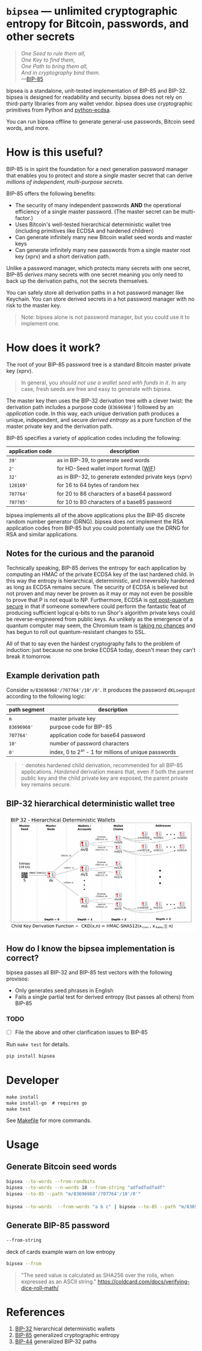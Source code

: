 # `bipsea` — unlimited cryptographic entropy for Bitcoin, passwords, and other secrets

> _One Seed to rule them all,  
> One Key to find them,  
> One Path to bring them all,  
> And in cryptography bind them._  
> —[BIP-85](https://github.com/bitcoin/bips/blob/master/bip-0085.mediawiki)

bipsea is a standalone, unit-tested implementation of BIP-85 and BIP-32.
bipsea is designed for readability and security. bipsea does not rely on third-party
libraries from any wallet vendor. bipsea does use cryptographic primitives from
Python and [python-ecdsa](https://github.com/tlsfuzzer/python-ecdsa).

You can run bipsea offline to generate general-use passwords, Bitcoin seed words,
and more.

# How is this useful?

BIP-85 is in spirit the foundation for a next generation password manager
that enables you to protect and store a _single_ master secret that can derive
_millions of independent, multi-purpose secrets_. 

BIP-85 offers the following benefits:
* The security of many independent passwords **AND** the operational efficiency
of a single master password. (The master secret can be multi-factor.)
* Uses Bitcoin's well-tested hierarchical deterministic wallet
tree (including primitives like ECDSA and hardened children)
* Can generate infinitely many new Bitcoin wallet seed words and master keys
* Can generate infinitely many new passwords from a single master root key (xprv)
and a short derivation path.

Unlike a password manager, which protects many secrets with one secret,
BIP-85 _derives_ many secrets with one secret meaning you only need to back up 
the derivation paths, not the secrets themselves.

You can safely store all derivation paths in a hot password manager
like Keychain. You can store derived secrets in a hot password manager
with no risk to the master key.

> Note: bipsea alone is not password manager, but you could use it to implement one.

# How does it work?

The root of your BIP-85 password tree is a standard Bitcoin master private key (xprv).

> In general, you _should not use a wallet seed with funds in it_.
> In any case, fresh seeds are free and easy to generate with bipsea.

The master key then uses the BIP-32 derivation tree with a clever twist: the
derivation path includes a purpose code (`83696968'`) followed by an _application_
code. In this way, each unique derivation path produces a unique, independent,
and secure _derived entropy_ as a pure function of the master private key and the
derivation path.

BIP-85 specifies a variety of application codes including the following:

| application code | description |
|------------------|-------------|
| `39'`            | as in BIP-39, to generate seed words |
| `2'`             | for HD-Seed wallet import format ([WIF](https://en.bitcoin.it/wiki/Wallet_import_format)) |
| `32'`            | as in BIP-32, to generate extended private keys (xprv) |
| `128169'`        | for 16 to 64 bytes of random hex |
| `707764'`        | for 20 to 86 characters of a base64 password |
| `707785'`        | for 10 to 80 characters of a base85 password |

bipsea implements all of the above applications plus the BIP-85 discrete random
number generator (DRNG). bipsea does not implement the RSA application codes from
BIP-85 but you could potentially use the DRNG for RSA and similar applications.

## Notes for the curious and the paranoid

Technically speaking, BIP-85 derives the entropy for each application by computing
an HMAC of the private ECDSA key of the last hardened child. In this way
the entropy is hierarchical, deterministic, and irreversibly hardened as long as
ECDSA remains secure. The security of ECDSA is believed but not proven and may
never be proven as it may or may not even be possible to prove that P is not equal
to NP. Furthermore, ECDSA is [not post-quantum secure](https://blog.cloudflare.com/pq-2024)
in that if someone somewhere could perform the fantastic feat of producing sufficient
logical q-bits to run Shor's algorithm private keys could be reverse-engineered 
from public keys. As unlikely as the emergence of a quantum computer may seem,
the Chromium team is
[taking no chances](https://blog.chromium.org/2024/05/advancing-our-amazing-bet-on-asymmetric.html)
and has begun to roll out quantum-resistant changes to SSL.

All of that to say even the hardest cryptography falls to the problem of induction:
just because no one broke ECDSA today, doesn't mean they can't break it tomorrow.

## Example derivation path

Consider `m/83696968'/707764'/10'/0'`. It produces the password
`dKLoepugzd` according to the following logic:

| path segment | description                               |
|--------------|-------------------------------------------|
| `m`          | master private key                        |
| `83696968'`  | purpose code for BIP-85                   |
| `707764'`    | application code for base64 password      |
| `10'`        | number of password characters             |
| `0'`         | index, 0 to 2³¹ - 1 for millions of unique passwords |

> `'` denotes hardened child derivation, recommended for all BIP-85 applications.
_Hardened_ derivation means that, even if both the parent public key and the child
private key are exposed, the parent private key remains secure.

## BIP-32 hierarchical deterministic wallet tree

![](imgs/derivation.png)

## How do I know the bipsea implementation is correct?

bipsea passes all BIP-32 and BIP-85 test vectors with the following provisos:
* Only generates seed phrases in English
* Fails a single partial test for derived entropy (but passes all others) from BIP-85

### TODO

* [ ] File the above and other clarification issues to BIP-85

Run `make test` for details.

```sh
pip install bipsea
```

# Developer

```
make install
make install-go  # requires go
make test
```

See [Makefile](./Makefile) for more commands.


# Usage

## Generate Bitcoin seed words

```sh
bipsea --to-words --from-randbits
bipsea --to-words --n-words 18 --from-string "adfadfadfadf"
bipsea --to-85 --path "m/83696968'/707764'/10'/0'"

bipsea --to-words  --from-words "a b c" | bipsea --to-85 --path "m/83696968'/707764'/10'/0'"
```

## Generate BIP-85 password 

```sh
--from-string
```
deck of cards example
warn on low entropy

```sh
bipsea --from
```
> "The seed value is calculated as SHA256 over the rolls, when expressed as an ASCII string."
https://coldcard.com/docs/verifying-dice-roll-math/

# References

1. [BIP-32](https://github.com/bitcoin/bips/blob/master/bip-0032.mediawiki)
hierarchical deterministic wallets
1. [BIP-85](https://github.com/bitcoin/bips/blob/master/bip-0085.mediawiki)
generalized cryptographic entropy
1. [BIP-44](https://github.com/bitcoin/bips/blob/master/bip-0044.mediawiki)
generalized BIP-32 paths
